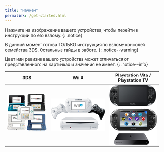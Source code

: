 ```yaml
---
title: "Начнем"
permalink: /get-started.html
---
```


Нажмите на изображение вашего устройства, чтобы перейти к инструкции по его взлому. 
{: .notice}

В данный момент готова ТОЛЬКО инструкция по взлому консолей семейства 3DS. Остальные гайды в работе.
{: .notice--warning}

Цвет или ревизия вашего устройства может отличаться от представленного на картинках и значения не имеет.
{: .notice--info}

| 3DS | Wii U | Playstation Vita / Playstation TV |
|:-:|:-:|:-:|
| [![Nintendo 3DS](/images/3dsfamily.png)](http://customfw.xyz/3ds)<br/><br/> | [![Wii U](/images/wiiu.png)]() | [![Playstation Vita](/images/vitafamily.png)]() |